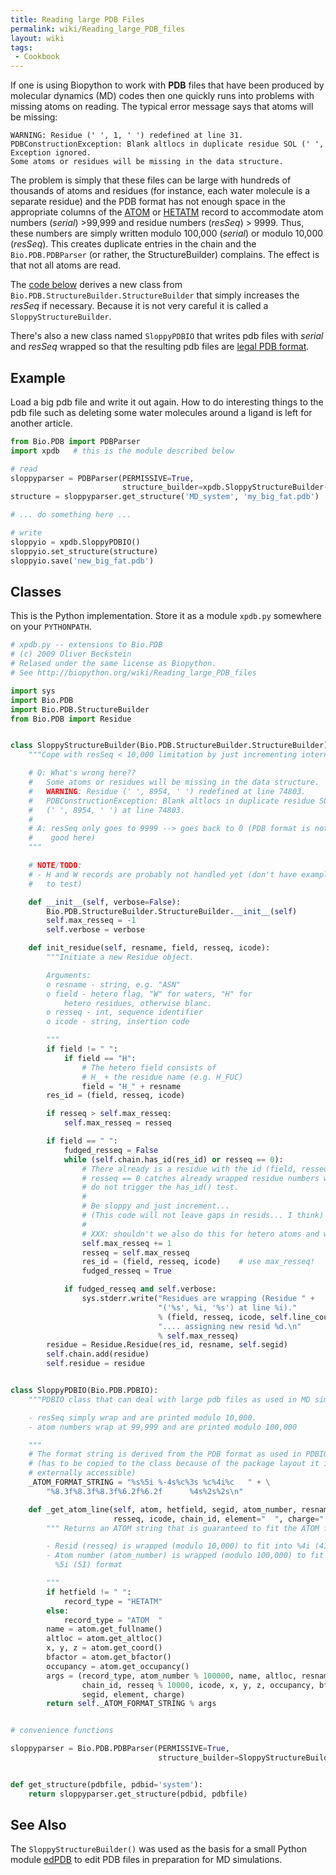 ```yaml
---
title: Reading large PDB Files
permalink: wiki/Reading_large_PDB_files
layout: wiki
tags:
 - Cookbook
---
```


If one is using Biopython to work with **PDB** files that have been
produced by molecular dynamics (MD) codes then one quickly runs into
problems with missing atoms on reading. The typical error message says
that atoms will be missing:

```
WARNING: Residue (' ', 1, ' ') redefined at line 31.
PDBConstructionException: Blank altlocs in duplicate residue SOL (' ', 1, ' ') at line 31.
Exception ignored.
Some atoms or residues will be missing in the data structure.
```

The problem is simply that these files can be large with hundreds of
thousands of atoms and residues (for instance, each water molecule is a
separate residue) and the PDB format has not enough space in the
appropriate columns of the
[ATOM](http://www.wwpdb.org/documentation/file-format-content/format33/sect9.html#ATOM) or
[HETATM](http://www.wwpdb.org/documentation/file-format-content/format33/sect9.html#HETATM)
record to accommodate atom numbers (*serial*) &gt;99,999 and residue
numbers (*resSeq*) &gt; 9999. Thus, these numbers are simply written
modulo 100,000 (*serial*) or modulo 10,000 (*resSeq*). This creates
duplicate entries in the chain and the `Bio.PDB.PDBParser` (or rather, the
StructureBuilder) complains. The effect is that not all atoms are read.

The [code below](#classes "wikilink") derives a new class from
`Bio.PDB.StructureBuilder.StructureBuilder` that simply increases the
*resSeq* if necessary. Because it is not very careful it is called a
`SloppyStructureBuilder`.

There's also a new class named `SloppyPDBIO` that writes pdb files with
*serial* and *resSeq* wrapped so that the resulting pdb files are [legal
PDB format](http://www.wwpdb.org/documentation/file-format-content/format33/v3.3.html).

Example
-------

Load a big pdb file and write it out again. How to do interesting things
to the pdb file such as deleting some water molecules around a ligand is
left for another article.

``` python
from Bio.PDB import PDBParser
import xpdb   # this is the module described below

# read
sloppyparser = PDBParser(PERMISSIVE=True,
                         structure_builder=xpdb.SloppyStructureBuilder())
structure = sloppyparser.get_structure('MD_system', 'my_big_fat.pdb')

# ... do something here ...

# write
sloppyio = xpdb.SloppyPDBIO()
sloppyio.set_structure(structure)
sloppyio.save('new_big_fat.pdb')
```

Classes
-------

This is the Python implementation. Store it as a module `xpdb.py`
somewhere on your `PYTHONPATH`.

``` python
# xpdb.py -- extensions to Bio.PDB
# (c) 2009 Oliver Beckstein
# Relased under the same license as Biopython.
# See http://biopython.org/wiki/Reading_large_PDB_files

import sys
import Bio.PDB
import Bio.PDB.StructureBuilder
from Bio.PDB import Residue


class SloppyStructureBuilder(Bio.PDB.StructureBuilder.StructureBuilder):
    """Cope with resSeq < 10,000 limitation by just incrementing internally.

    # Q: What's wrong here??
    #   Some atoms or residues will be missing in the data structure.
    #   WARNING: Residue (' ', 8954, ' ') redefined at line 74803.
    #   PDBConstructionException: Blank altlocs in duplicate residue SOL
    #   (' ', 8954, ' ') at line 74803.
    #
    # A: resSeq only goes to 9999 --> goes back to 0 (PDB format is not really
    #    good here)
    """

    # NOTE/TODO:
    # - H and W records are probably not handled yet (don't have examples
    #   to test)

    def __init__(self, verbose=False):
        Bio.PDB.StructureBuilder.StructureBuilder.__init__(self)
        self.max_resseq = -1
        self.verbose = verbose

    def init_residue(self, resname, field, resseq, icode):
        """Initiate a new Residue object.

        Arguments:
        o resname - string, e.g. "ASN"
        o field - hetero flag, "W" for waters, "H" for
            hetero residues, otherwise blanc.
        o resseq - int, sequence identifier
        o icode - string, insertion code

        """
        if field != " ":
            if field == "H":
                # The hetero field consists of
                # H_ + the residue name (e.g. H_FUC)
                field = "H_" + resname
        res_id = (field, resseq, icode)

        if resseq > self.max_resseq:
            self.max_resseq = resseq

        if field == " ":
            fudged_resseq = False
            while (self.chain.has_id(res_id) or resseq == 0):
                # There already is a residue with the id (field, resseq, icode)
                # resseq == 0 catches already wrapped residue numbers which
                # do not trigger the has_id() test.
                #
                # Be sloppy and just increment...
                # (This code will not leave gaps in resids... I think)
                #
                # XXX: shouldn't we also do this for hetero atoms and water??
                self.max_resseq += 1
                resseq = self.max_resseq
                res_id = (field, resseq, icode)    # use max_resseq!
                fudged_resseq = True

            if fudged_resseq and self.verbose:
                sys.stderr.write("Residues are wrapping (Residue " +
                                 "('%s', %i, '%s') at line %i)."
                                 % (field, resseq, icode, self.line_counter) +
                                 ".... assigning new resid %d.\n"
                                 % self.max_resseq)
        residue = Residue.Residue(res_id, resname, self.segid)
        self.chain.add(residue)
        self.residue = residue


class SloppyPDBIO(Bio.PDB.PDBIO):
    """PDBIO class that can deal with large pdb files as used in MD simulations

    - resSeq simply wrap and are printed modulo 10,000.
    - atom numbers wrap at 99,999 and are printed modulo 100,000

    """
    # The format string is derived from the PDB format as used in PDBIO.py
    # (has to be copied to the class because of the package layout it is not
    # externally accessible)
    _ATOM_FORMAT_STRING = "%s%5i %-4s%c%3s %c%4i%c   " + \
        "%8.3f%8.3f%8.3f%6.2f%6.2f      %4s%2s%2s\n"

    def _get_atom_line(self, atom, hetfield, segid, atom_number, resname,
                       resseq, icode, chain_id, element="  ", charge="  "):
        """ Returns an ATOM string that is guaranteed to fit the ATOM format.

        - Resid (resseq) is wrapped (modulo 10,000) to fit into %4i (4I) format
        - Atom number (atom_number) is wrapped (modulo 100,000) to fit into
          %5i (5I) format

        """
        if hetfield != " ":
            record_type = "HETATM"
        else:
            record_type = "ATOM  "
        name = atom.get_fullname()
        altloc = atom.get_altloc()
        x, y, z = atom.get_coord()
        bfactor = atom.get_bfactor()
        occupancy = atom.get_occupancy()
        args = (record_type, atom_number % 100000, name, altloc, resname,
                chain_id, resseq % 10000, icode, x, y, z, occupancy, bfactor,
                segid, element, charge)
        return self._ATOM_FORMAT_STRING % args


# convenience functions

sloppyparser = Bio.PDB.PDBParser(PERMISSIVE=True,
                                 structure_builder=SloppyStructureBuilder())


def get_structure(pdbfile, pdbid='system'):
    return sloppyparser.get_structure(pdbid, pdbfile)
```

See Also
--------

The `SloppyStructureBuilder()` was used as the basis for a small Python
module
[edPDB](http://sbcb.bioch.ox.ac.uk/users/oliver/software/GromacsWrapper/epydoc/edPDB-pysrc.html)
to edit PDB files in preparation for MD simulations.
